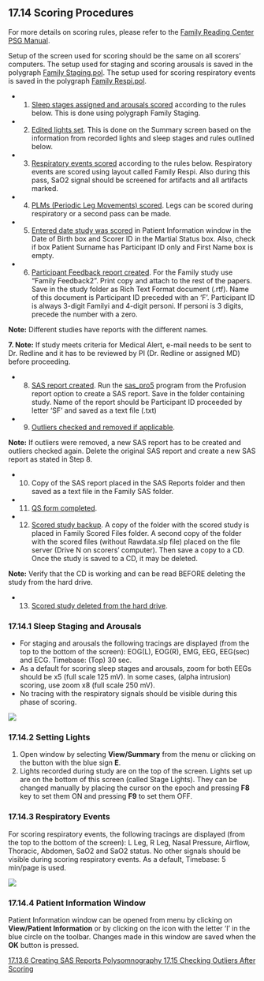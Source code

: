 ## 17.14 Scoring Procedures

For more details on scoring rules, please refer to the <u>Family Reading Center PSG Manual</u>.

Setup of the screen used for scoring should be the same on all scorers’ computers.  The setup used for staging and scoring arousals is saved in the polygraph <u>Family Staging.pol</u>.  The setup used for scoring respiratory events is saved in the polygraph <u>Family Respi.pol</u>.

* 1. <u>Sleep stages assigned and arousals scored</u> according to the rules below.  This is done using polygraph Family Staging.
* 2. <u>Edited lights set</u>.  This is done on the Summary screen based on the information from recorded lights and sleep stages and rules outlined below.
* 3. <u>Respiratory events scored</u> according to the rules below. Respiratory events are scored using layout called Family Respi.  Also during this pass, SaO2 signal should be screened for artifacts and all artifacts marked.
* 4. <u>PLMs (Periodic Leg Movements) scored</u>. Legs can be scored during respiratory or a second pass can be made.
* 5. <u>Entered date study was scored</u> in Patient Information window in the Date of Birth box and Scorer ID in the Martial Status box.  Also, check if box Patient Surname has Participant ID only and First Name box is empty.
* 6. <u>Participant Feedback report created</u>.  For the Family study use “Family Feedback2”.  Print copy and attach to the rest of the papers.  Save in the study folder as Rich Text Format document (.rtf).  Name of this document is Participant ID preceded with an ‘F’. Participant ID is always 3-digit Familyi and 4-digit personi.  If personi is 3 digits, precede the number with a zero.

<div class="bs-callout bs-callout-info">
  <p>
    <strong>Note:</strong>
    Different studies have reports with the different names.
  </p>
</div>

<div class="bs-callout bs-callout-info">
  <p>
    <strong>7. Note:</strong>
    If study meets criteria for Medical Alert, e-mail needs to be sent to Dr. Redline and it has to be reviewed by PI (Dr. Redline or assigned MD) before proceeding.
  </p>
</div>

* 8. <u>SAS report created</u>. Run the <u>sas_pro5</u> program from the Profusion report option to create a SAS report. Save in the folder containing study. Name of the report should be Participant ID proceeded by letter ‘SF’ and saved as a text file (.txt)
* 9. <u>Outliers checked and removed if applicable</u>.

<div class="bs-callout bs-callout-info">
  <p>
    <strong>Note:</strong>
    If outliers were removed, a new SAS report has to be created and outliers checked again. Delete the original SAS report and create a new SAS report as stated in Step 8.
  </p>
</div>

* 10. Copy of the SAS report placed in the SAS Reports folder and then saved as a text file in the Family SAS folder.
* 11. <u>QS form completed</u>.
* 12. <u>Scored study backup</u>.  A copy of the folder with the scored study is placed in Family Scored Files folder.  A second copy of the folder with the scored files (without Rawdata.slp file) placed on the file server (Drive N on scorers’ computer).  Then save a copy to a CD. Once the study is saved to a CD, it may be deleted.

<div class="bs-callout bs-callout-info">
  <p>
    <strong>Note:</strong>
    Verify that the CD is working and can be read BEFORE deleting the study from the hard drive.
  </p>
</div>

* 13. <u>Scored study deleted from the hard drive</u>.

### 17.14.1 Sleep Staging and Arousals

* For staging and arousals the following tracings are displayed (from the top to the bottom of the screen):  EOG(L), EOG(R), EMG, EEG, EEG(sec) and ECG.  Timebase: (Top) 30 sec.
* As a default for scoring sleep stages and arousals, zoom for both EEGs should be x5 (full scale 125 mV).  In some cases, (alpha intrusion) scoring, use zoom x8 (full scale 250 mV).
* No tracing with the respiratory signals should be visible during this phase of scoring.

<div class="center">
  <img src=":images_path:/17.14 Scoring Procedure.png">
</div>

### 17.14.2 Setting Lights

1. Open window by selecting **View/Summary** from the menu or clicking on the button with the blue sign **E**.
2. Lights recorded during study are on the top of the screen. Lights set up are on the bottom of this screen (called Stage Lights).  They can be changed manually by placing the cursor on the epoch and pressing **F8** key to set them ON and pressing **F9** to set them OFF.

### 17.14.3 Respiratory Events

For scoring respiratory events, the following tracings are displayed (from the top to the bottom of the screen): L Leg, R Leg, Nasal Pressure, Airflow, Thoracic, Abdomen, SaO2 and SaO2 status.  No other signals should be visible during scoring respiratory events. As a default, Timebase: 5 min/page is used.

<div class="center">
  <img src=":images_path:/17.14.3 Respiratory Events.png">
</div>

### 17.14.4 Patient Information Window

Patient Information window can be opened from menu by clicking on **View/Patient Information** or by clicking on the icon with the letter ‘I’ in the blue circle on the toolbar.  Changes made in this window are saved when the **OK** button is pressed.


<div class="center">
<div class="btn-group">
  <a href=":pages_path:/manuals/polysomnography/17-13-06-creating-sas-reports.md" class="btn btn-default">
    <span class="glyphicon glyphicon-chevron-left"></span>
    17.13.6 Creating SAS Reports
  </a>

  <a href=":pages_path:/manuals/polysomnography" class="btn btn-default">
    <span class="glyphicon glyphicon-chevron-up"></span>
    Polysomnography
  </a>

  <a href=":pages_path:/manuals/polysomnography/17-15-00-checking-outliers.md" class="btn btn-success">
    17.15 Checking Outliers After Scoring
    <span class="glyphicon glyphicon-chevron-right"></span>
  </a>
</div>
</div>
